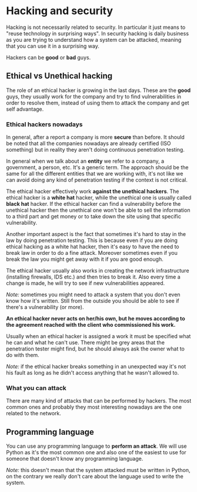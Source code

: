# Hacking and security

Hacking is not necessarily related to security. In particular it just means to "reuse technology in surprising ways". In security hacking is daily business as you are trying to understand how a system can be attacked, meaning that you can use it in a surprising way.

Hackers can be **good** or **bad** guys.

## Ethical vs Unethical hacking

The role of an ethical hacker is growing in the last days. These are the **good** guys, they usually work for the company and try to find vulnerabilities in order to resolve them, instead of using them to attack the company and get self advantage.

### Ethical hackers nowadays

In general, after a report a company is more **secure** than before. It should be noted that all the companies nowadays are already certified (ISO something) but in reality they aren't doing continuous penetration testing.

In general when we talk about an **entity** we refer to a company, a government, a person, etc. It's a generic term. The approach should be the same for all the different entities that we are working with, it's not like we can avoid doing any kind of penetration testing if the context is not critical.

The ethical hacker effectively work **against the unethical hackers**. The ethical hacker is a **white hat** hacker, while the unethical one is usually called **black hat** hacker. If the ethical hacker can find a vulnerability before the unethical hacker then the unethical one won't be able to sell the information to a third part and get money or to take down the site using that specific vulnerability.

Another important aspect is the fact that sometimes it's hard to stay in the law by doing penetration testing. This is because even if you are doing ethical hacking as a white hat hacker, then it's easy to have the need to break law in order to do a fine attack. Moreover sometimes even if you break the law you might get away with it if you are good enough.

The ethical hacker usually also works in creating the network infrastructure (installing firewalls, IDS etc.) and then tries to break it. Also every time a change is made, he will try to see if new vulnerabilities appeared.

*Note:* sometimes you might need to attack a system that you don't even know how it's written. Still from the outside you should be able to see if there's a vulnerability (or more).

**An ethical hacker never acts on her/his own, but he moves according to the agreement reached with the client who commissioned his work.**

Usually when an ethical hacker is assigned a work it must be specified what he can and what he can't use. There might be grey areas that the penetration tester might find, but he should always ask the owner what to do with them.

*Note:* if the ethical hacker breaks something in an unexpected way it's not his fault as long as he didn't access anything that he wasn't allowed to.

### What you can attack

There are many kind of attacks that can be performed by hackers. The most common ones and probably they most interesting nowadays are the one related to the network.

## Programming language

You can use any programming language to **perform an attack**. We will use Python as it's the most common one and also one of the easiest to use for someone that doesn't know any programming language.

*Note:* this doesn't mean that the system attacked must be written in Python, on the contrary we really don't care about the language used to write the system.
